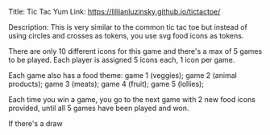 Title:  Tic Tac Yum
Link:   https://lillianluzinsky.github.io/tictactoe/

Description:
This is very similar to the common tic tac toe but instead of using circles and crosses as tokens, you use svg food icons as tokens. 

There are only 10 different icons for this game and there's a max of 5 games to be played. 
Each player is assigned 5 icons each, 1 icon per game. 

Each game also has a food theme:    game 1 (veggies);
                                    game 2 (animal products);
                                    game 3 (meats);
                                    game 4 (fruit);
                                    game 5 (lollies);

Each time you win a game, you go to the next game with 2 new food icons provided, until all 5 games have been played and won.

If there's a draw